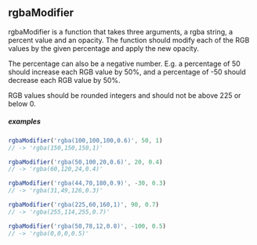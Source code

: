 ## rgbaModifier

rgbaModifier is a function that takes three arguments, a rgba string, a percent value and an opacity. The function should modify each of the RGB values by the given percentage and apply the new opacity.

The percentage can also be a negative number. E.g. a percentage of 50 should increase each RGB value by 50%, and a percentage of -50 should decrease each RGB value by 50%.

RGB values should be rounded integers and should not be above 225 or below 0.

##### examples

```javascript
rgbaModifier('rgba(100,100,100,0.6)', 50, 1)
// -> 'rgba(150,150,150,1)'
```

```javascript
rgbaModifier('rgba(50,100,20,0.6)', 20, 0.4)
// -> 'rgba(60,120,24,0.4)'
```

```javascript
rgbaModifier('rgba(44,70,180,0.9)', -30, 0.3)
// -> 'rgba(31,49,126,0.3)'
```

```javascript
rgbaModifier('rgba(225,60,160,1)', 90, 0.7)
// -> 'rgba(255,114,255,0.7)'
```

```javascript
rgbaModifier('rgba(50,78,12,0.8)', -100, 0.5)
// -> 'rgba(0,0,0,0.5)'
```
